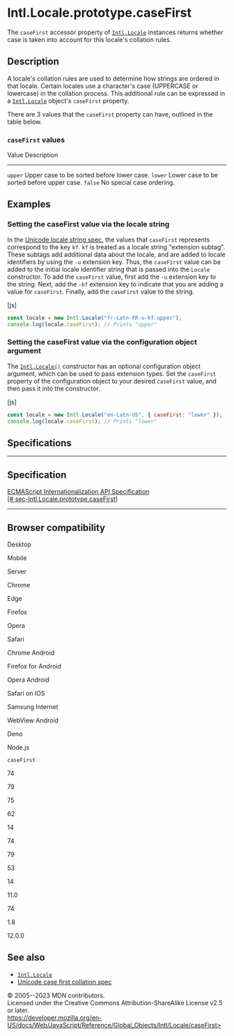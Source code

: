 Intl.Locale.prototype.caseFirst
===============================

 
The `caseFirst` accessor property of [`Intl.Locale`](../locale)
instances returns whether case is taken into account for this locale\'s
collation rules.


 
Description
-----------

 
A locale\'s collation rules are used to determine how strings are
ordered in that locale. Certain locales use a character\'s case
(UPPERCASE or lowercase) in the collation process. This additional rule
can be expressed in a [`Intl.Locale`](../locale) object\'s `caseFirst`
property.

There are 3 values that the `caseFirst` property can have, outlined in
the table below.



 
### `caseFirst` values 

 
 
  Value     Description
  --------- --------------------------------------------
  `upper`   Upper case to be sorted before lower case.
  `lower`   Lower case to be sorted before upper case.
  `false`   No special case ordering.




 
Examples
--------


 
### Setting the caseFirst value via the locale string 

 
In the [Unicode locale string
spec](https://www.unicode.org/reports/tr35/), the values that
`caseFirst` represents correspond to the key `kf`. `kf` is treated as a
locale string \"extension subtag\". These subtags add additional data
about the locale, and are added to locale identifiers by using the `-u`
extension key. Thus, the `caseFirst` value can be added to the initial
locale identifier string that is passed into the `Locale` constructor.
To add the `caseFirst` value, first add the `-u` extension key to the
string. Next, add the `-kf` extension key to indicate that you are
adding a value for `caseFirst`. Finally, add the `caseFirst` value to
the string.

 
 
[js]


```js
const locale = new Intl.Locale("fr-Latn-FR-u-kf-upper");
console.log(locale.caseFirst); // Prints "upper"
```




 
### Setting the caseFirst value via the configuration object argument 

 
The [`Intl.Locale()`](locale) constructor has an optional configuration
object argument, which can be used to pass extension types. Set the
`caseFirst` property of the configuration object to your desired
`caseFirst` value, and then pass it into the constructor.

 
 
[js]


```js
const locale = new Intl.Locale("en-Latn-US", { caseFirst: "lower" });
console.log(locale.caseFirst); // Prints "lower"
```




Specifications
--------------

 
  -------------------------------------------------------------------------------------------------------------
  Specification
  -------------------------------------------------------------------------------------------------------------
  [ECMAScript Internationalization API Specification\
  [\#
  sec-Intl.Locale.prototype.caseFirst]](https://tc39.es/ecma402/#sec-Intl.Locale.prototype.caseFirst)

  -------------------------------------------------------------------------------------------------------------


Browser compatibility 
---------------------

 


Desktop

Mobile

Server

Chrome

Edge

Firefox

Opera

Safari

Chrome Android

Firefox for Android

Opera Android

Safari on IOS

Samsung Internet

WebView Android

Deno

Node.js

`caseFirst`

74

79

75

62

14

74

79

53

14

11.0

74

1.8

12.0.0

 
See also 
--------

 
-   [`Intl.Locale`](../locale)
-   [Unicode case first collation
    spec](https://github.com/unicode-org/cldr/blob/main/common/bcp47/collation.xml#L49)



 
© 2005--2023 MDN contributors.\
Licensed under the Creative Commons Attribution-ShareAlike License v2.5
or later.\
https://developer.mozilla.org/en-US/docs/Web/JavaScript/Reference/Global_Objects/Intl/Locale/caseFirst>


